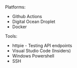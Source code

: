

Platforms:
- Github Actions
- Digital Ocean Droplet
- Docker

Tools:
- httpie - Testing API endpoints
- Visual Studio Code (Insiders)
- Windows Powershell
- SSH




